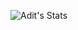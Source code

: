 ![Adit's Stats](https://github-readme-stats.vercel.app/api?username=aditsrivastava4&&show_icons=true&title_color=ffffff&icon_color=87ceeb&text_color=daf7dc&bg_color=002366)
<!--
**aditsrivastava4/aditsrivastava4** is a ✨ _special_ ✨ repository because its `README.md` (this file) appears on your GitHub profile.

Here are some ideas to get you started:

- 🔭 I’m currently working on ...
- 🌱 I’m currently learning ...
- 👯 I’m looking to collaborate on ...
- 🤔 I’m looking for help with ...
- 💬 Ask me about ...
- 📫 How to reach me: ...
- 😄 Pronouns: ...
- ⚡ Fun fact: ...
-->
